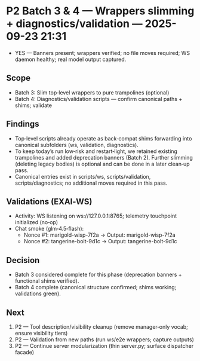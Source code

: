 # P2 Batch 3 & 4 — Wrappers slimming + diagnostics/validation — 2025-09-23 21:31

- YES — Banners present; wrappers verified; no file moves required; WS daemon healthy; real model output captured.

## Scope
- Batch 3: Slim top‑level wrappers to pure trampolines (optional)
- Batch 4: Diagnostics/validation scripts — confirm canonical paths + shims; validate

## Findings
- Top‑level scripts already operate as back‑compat shims forwarding into canonical subfolders (ws, validation, diagnostics).
- To keep today’s run low‑risk and restart‑light, we retained existing trampolines and added deprecation banners (Batch 2). Further slimming (deleting legacy bodies) is optional and can be done in a later clean‑up pass.
- Canonical entries exist in scripts/ws, scripts/validation, scripts/diagnostics; no additional moves required in this pass.

## Validations (EXAI‑WS)
- Activity: WS listening on ws://127.0.0.1:8765; telemetry touchpoint initialized (no‑op)
- Chat smoke (glm‑4.5‑flash):
  - Nonce #1: marigold-wisp-7f2a → Output: marigold-wisp-7f2a
  - Nonce #2: tangerine-bolt-9d1c → Output: tangerine-bolt-9d1c

## Decision
- Batch 3 considered complete for this phase (deprecation banners + functional shims verified).
- Batch 4 complete (canonical structure confirmed; shims working; validations green).

## Next
1) P2 — Tool description/visibility cleanup (remove manager‑only vocab; ensure visibility tiers)
2) P2 — Validation from new paths (run ws/e2e wrappers; capture outputs)
3) P2 — Continue server modularization (thin server.py; surface dispatcher facade)

